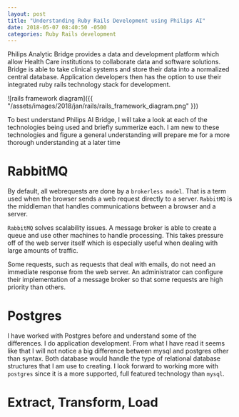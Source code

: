 ```yaml
---
layout: post
title: "Understanding Ruby Rails Development using Philips AI"
date: 2018-05-07 08:40:50 -0500
categories: Ruby Rails development
---
```


Philips Analytic Bridge provides a data and development platform which allow Health Care institutions to collaborate data and software solutions. Bridge is able to take clinical systems and store their data into a normalized central database. Application developers then has the option to use their integrated ruby rails  technology stack for development. 

 
![rails framework diagram]({{ "/assets/images/2018/jan/rails/rails_framework_diagram.png" }})

To best understand Philips AI Bridge, I will take a look at each of the technologies being used and briefly summerize each. I am new to these technologies and figure a general understanding will prepare me for a more thorough understanding at a later time

# RabbitMQ
By default, all webrequests are done by a `brokerless model`. That is a term used when the browser sends a web request directly to a server. `RabbitMQ` is the middleman that handles communications between a browser and a server. 

`RabbitMQ` solves scalability issues. A message broker is able to create a queue and use other machines to handle processing. This takes pressure off of the web server itself which is especially useful when dealing with large amounts of traffic. 

Some requests, such as requests that deal with emails, do not need an immediate response from the web server. An administrator can configure their implementation of a message broker so that some requests are high priority than others. 

# Postgres
I have worked with Postgres before and understand some of the differences. I do application development. From what I have read it seems like that I will not notice a big difference between mysql and postgres other than syntax. Both database would handle the type of relational database structures that I am use to creating. I look forward to working more with `postgres` since it is a more supported, full featured technology than `mysql`. 

# Extract, Transform, Load

